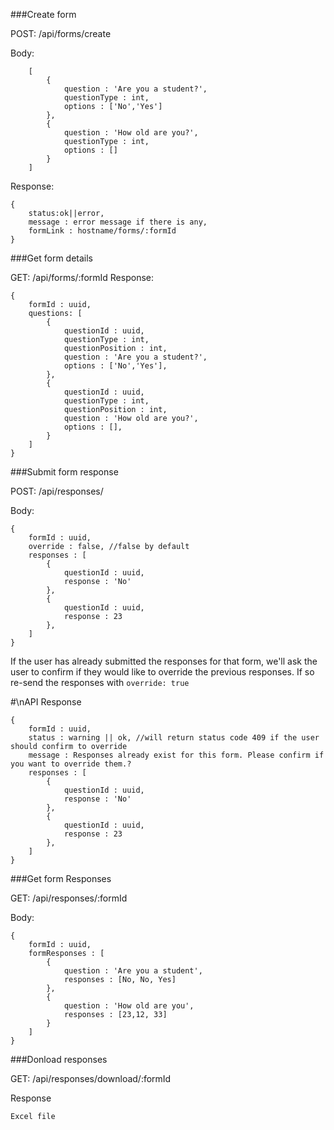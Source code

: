 ###Create form

POST: /api/forms/create 

Body:
```
    [
        {
            question : 'Are you a student?',
            questionType : int,
            options : ['No','Yes']
        },
        {
            question : 'How old are you?',
            questionType : int,
            options : []
        }
    ]
```

Response:
```
{
    status:ok||error,
    message : error message if there is any,
    formLink : hostname/forms/:formId
}
```

###Get form details

GET: /api/forms/:formId
Response:

```
{
    formId : uuid,
    questions: [
        {
            questionId : uuid,
            questionType : int,
            questionPosition : int,
            question : 'Are you a student?',
            options : ['No','Yes'],
        },
        {
            questionId : uuid,
            questionType : int,
            questionPosition : int,
            question : 'How old are you?',
            options : [],
        }
    ]
}
```

###Submit form response

POST: /api/responses/

Body:
```
{
    formId : uuid,
    override : false, //false by default
    responses : [
        {
            questionId : uuid,
            response : 'No'
        },
        {
            questionId : uuid,
            response : 23
        },
    ]
}
```

If the user has already submitted the responses for that form, we'll ask the user to confirm if they would like to override the previous responses. If so re-send the responses with `override: true`

#\nAPI Response

```
{
    formId : uuid,
    status : warning || ok, //will return status code 409 if the user should confirm to override
    message : Responses already exist for this form. Please confirm if you want to override them.?
    responses : [
        {
            questionId : uuid,
            response : 'No'
        },
        {
            questionId : uuid,
            response : 23
        },
    ]
}   
```

###Get form Responses

GET: /api/responses/:formId

Body:
```
{
    formId : uuid,
    formResponses : [
        {
            question : 'Are you a student',
            responses : [No, No, Yes]
        },
        {
            question : 'How old are you',
            responses : [23,12, 33]
        }
    ]
}
```


###Donload responses

GET: /api/responses/download/:formId

Response
```
Excel file
```

